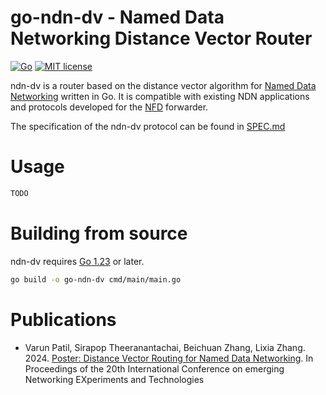 # go-ndn-dv - Named Data Networking Distance Vector Router

[![Go](https://github.com/pulsejet/go-ndn-dv/actions/workflows/test.yaml/badge.svg)](https://github.com/pulsejet/go-ndn-dv/actions/workflows/test.yaml)
[![MIT license](https://img.shields.io/badge/license-MIT-blue)](./LICENSE)

ndn-dv is a router based on the distance vector algorithm for [Named Data Networking](https://named-data.net) written in Go.
It is compatible with existing NDN applications and protocols developed for the [NFD](https://github.com/named-data/NFD) forwarder.

The specification of the ndn-dv protocol can be found in [SPEC.md](./SPEC.md)

# Usage

```bash
TODO
```

# Building from source

ndn-dv requires [Go 1.23](https://go.dev/doc/install) or later.

```bash
go build -o go-ndn-dv cmd/main/main.go
```

# Publications

- Varun Patil, Sirapop Theeranantachai, Beichuan Zhang, Lixia Zhang. 2024. [Poster: Distance Vector Routing for Named Data Networking](https://dl.acm.org/doi/abs/10.1145/3680121.3699885).
  In Proceedings of the 20th International Conference on emerging Networking EXperiments and Technologies